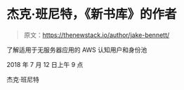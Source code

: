 # 杰克·班尼特，《新书库》的作者

> 原文：<https://thenewstack.io/author/jake-bennett/>

了解适用于无服务器应用的 AWS 认知用户和身份池

2018 年 7 月 12 日上午 9 点

杰克·班尼特